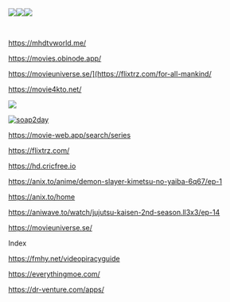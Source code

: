 <p>&nbsp;</p>

<p><a href="https://www.bollyzone.tv/category/anupama/"><img src="https://www.bollyzone.tv/wp-content/uploads/2021/10/Anupamaa-poster-226x300.webp" /></a><a href="https://www.bollyzone.tv/category/wagle-ki-duniya/"><img src="https://www.bollyzone.tv/wp-content/uploads/2021/11/Wagle-Ki-Duniya-Poster-200x300.jpg" /></a><a href="https://www.bollyzone.tv/category/taarak-mehta-ka-ooltah-chashmah/"><img src="https://www.bollyzone.tv/wp-content/uploads/2021/11/Taarak-Mehta-poster-203x300.jpg" /></a></p>

<p>&nbsp;</p>

<p><a href="https://mhdtvworld.me/">https://mhdtvworld.me/</a></p>

<p><a href="https://movies.obinode.app/">https://movies.obinode.app/</a></p>

<p><a href="https://flixtrz.com/for-all-mankind/">https://movieuniverse.se/](https://flixtrz.com/for-all-mankind/</a></p>

<p><a href="https://movie4kto.net/">https://movie4kto.net/</a></p>

<p><a href="https://www.wcofun.tv/"><img src="https://www.wcofun.tv/logo.gif" /></a></p>

<p><a href="https://soap2day.tf/home"><img alt="soap2day" src="https://soap2day.tf/assets/img/uploads/logo_soap.png" /></a></p>

<p><a href="https://movie-web.app/search/series">https://movie-web.app/search/series</a></p>

<p><a href="https://flixtrz.com/">https://flixtrz.com/</a></p>

<p><a href="https://hd.cricfree.io">https://hd.cricfree.io</a></p>

<p><a href="https://anix.to/anime/demon-slayer-kimetsu-no-yaiba-6q67/ep-1">https://anix.to/anime/demon-slayer-kimetsu-no-yaiba-6q67/ep-1</a></p>

<p><a href="https://anix.to/home">https://anix.to/home</a></p>

<p><a href="https://aniwave.to/watch/jujutsu-kaisen-2nd-season.ll3x3/ep-14">https://aniwave.to/watch/jujutsu-kaisen-2nd-season.ll3x3/ep-14</a></p>

<p><a href="https://movieuniverse.se/">https://movieuniverse.se/</a></p>
<p>Index</p>

<p><a href="https://fmhy.net/videopiracyguide">https://fmhy.net/videopiracyguide</a></p>

<p><a href="https://everythingmoe.com/">https://everythingmoe.com/</a></p>

<p><a href="https://dr-venture.com/apps/">https://dr-venture.com/apps/</a></p>

<p>&nbsp;</p>

<p>&nbsp;</p>
